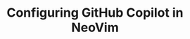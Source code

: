 ---
title: Configuring GitHub Copilot in NeoVim
intro: 'ADD INTRO.'
versions:
  feature: 'copilot'
topics: 
  - Copilot
---